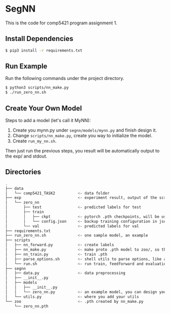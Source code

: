 # SegNN

This is the code for comp5421 program assignment 1.

## Install Dependencies

```bash
$ pip3 install -r requirements.txt
```

## Run Example

Run the following commands under the project directory.

```bash
$ python3 scripts/nn_make.py
$ ./run_zero_nn.sh
```

## Create Your Own Model

Steps to add a model (let's call it MyNN):

1. Create you mynn.py under `segnn/models/mynn.py` and finish design it.
2. Change `scripts/nn_make.py`, create you way to initialize the model.
3. Create `run_my_nn.sh`.

Then just run the previous steps, you result will be automatically output to the exp/ and stdout.

## Directories

```bash
.
├── data
│   └── comp5421_TASK2          <- data folder
├── exp                         <- experiment result, output of the scripts
│   └── zero_nn
│       ├── test                <- predicted labels for test
│       ├── train               
│       │   ├── ckpt            <- pytorch .pth checkpoints, will be used to predict test/val
│       │   └── config.json     <- backup training configuration in json format
│       └── val                 <- predicted labels for val
├── requirements.txt
├── run_zero_nn.sh              <- one sample model, an example
├── scripts
│   ├── nn_forward.py           <- create labels
│   ├── nn_make.py              <- make proto .pth model to zoo/, so that nn_train.py can take it and train
│   ├── nn_train.py             <- train .pth
│   ├── parse_options.sh        <- shell utils to parse options, like argparse in python
│   └── run.sh                  <- run train, feedforward and evaluation
├── segnn
│   ├── data.py                 <- data preprocessing
│   ├── __init__.py
│   ├── models
│   │   ├── __init__.py
│   │   └── zero_nn.py          <- an example model, you can design your model like this
│   └── utils.py                <- where you add your utils
└── zoo                         <- .pth created by nn_make.py
    └── zero_nn.pth             
```

